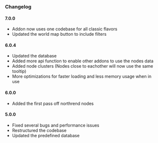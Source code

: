### Changelog
#### 7.0.0
* Addon now uses one codebase for all classic flavors
* Updated the world map button to include filters

#### 6.0.4
* Updated the database
* Added more api function to enable other addons to use the nodes data
* Added node clusters (Nodes close to eachother will now use the same tooltip)
* More optimizations for faster loading and less memory usage when in use

#### 6.0.0
* Added the first pass off northrend nodes

#### 5.0.0
* Fixed several bugs and performance issues
* Restructured the codebase
* Updated the predefined database